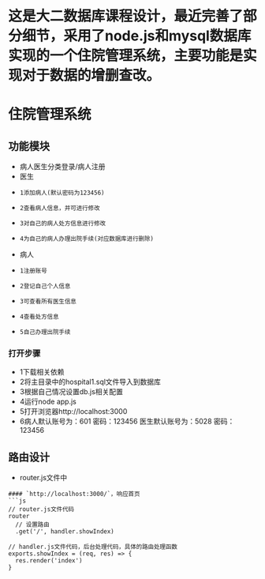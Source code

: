 # 这是大二数据库课程设计，最近完善了部分细节，采用了node.js和mysql数据库实现的一个住院管理系统，主要功能是实现对于数据的增删查改。
# 住院管理系统

## 功能模块

- 病人医生分类登录/病人注册
- 医生
-     1添加病人(默认密码为123456)
-     2查看病人信息，并可进行修改
-     3对自己的病人处方信息进行修改
-     4为自己的病人办理出院手续(对应数据库进行删除)
- 病人
-     1注册账号
-     2登记自己个人信息
-     3可查看所有医生信息
-     4查看处方信息
-     5自己办理出院手续

### 打开步骤  
-    1下载相关依赖
-    2将主目录中的hospital1.sql文件导入到数据库
-    3根据自己情况设置db.js相关配置
-    4运行node app.js
-    5打开浏览器http://localhost:3000
-    6病人默认账号为：601  密码：123456
      医生默认账号为：5028 密码：123456



## 路由设计
- router.js文件中


``` 
#### `http://localhost:3000/`，响应首页
```js
// router.js文件代码
router
  // 设置路由
  .get('/', handler.showIndex)

// handler.js文件代码，后台处理代码，具体的路由处理函数
exports.showIndex = (req, res) => {
  res.render('index')
}





